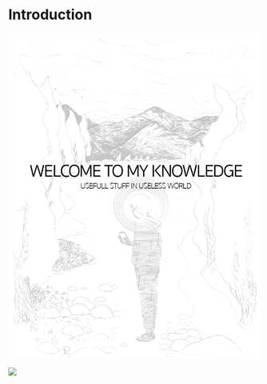 # Introduction

![](.gitbook/assets/bf94533c-b731-495b-8c8d-4b15431c7e8f.jpg)

![](https://github.com/dxcore35/knowledge/tree/3ea6901a5ea01b3ec0ee83d5cbc2fbd75b9b6ee8/.gitbook/assets/bf94533c-b731-495b-8c8d-4b15431c7e8f.jpg.JPG)

